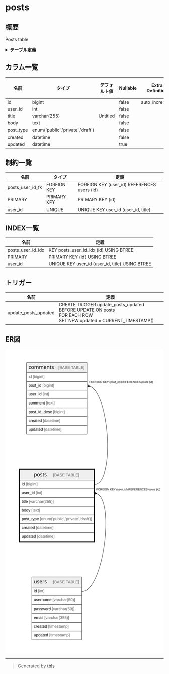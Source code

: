 # posts

## 概要

Posts table

<details>
<summary><strong>テーブル定義</strong></summary>

```sql
CREATE TABLE `posts` (
  `id` bigint NOT NULL AUTO_INCREMENT,
  `user_id` int NOT NULL,
  `title` varchar(255) NOT NULL DEFAULT 'Untitled',
  `body` text NOT NULL,
  `post_type` enum('public','private','draft') NOT NULL COMMENT 'public/private/draft',
  `created` datetime NOT NULL,
  `updated` datetime DEFAULT NULL,
  PRIMARY KEY (`id`),
  UNIQUE KEY `user_id` (`user_id`,`title`),
  KEY `posts_user_id_idx` (`id`) USING BTREE,
  CONSTRAINT `posts_user_id_fk` FOREIGN KEY (`user_id`) REFERENCES `users` (`id`) ON DELETE CASCADE
) ENGINE=InnoDB DEFAULT CHARSET=utf8mb4 COLLATE=utf8mb4_0900_ai_ci COMMENT='Posts table'
```

</details>

## カラム一覧

| 名前        | タイプ                              | デフォルト値       | Nullable | Extra Definition | 子テーブル                   | 親テーブル             | コメント                 |
| --------- | -------------------------------- | ------------ | -------- | ---------------- | ----------------------- | ----------------- | -------------------- |
| id        | bigint                           |              | false    | auto_increment   | [comments](comments.md) |                   |                      |
| user_id   | int                              |              | false    |                  |                         | [users](users.md) |                      |
| title     | varchar(255)                     | Untitled     | false    |                  |                         |                   |                      |
| body      | text                             |              | false    |                  |                         |                   |                      |
| post_type | enum('public','private','draft') |              | false    |                  |                         |                   | public/private/draft |
| created   | datetime                         |              | false    |                  |                         |                   |                      |
| updated   | datetime                         |              | true     |                  |                         |                   |                      |

## 制約一覧

| 名前               | タイプ         | 定義                                          |
| ---------------- | ----------- | ------------------------------------------- |
| posts_user_id_fk | FOREIGN KEY | FOREIGN KEY (user_id) REFERENCES users (id) |
| PRIMARY          | PRIMARY KEY | PRIMARY KEY (id)                            |
| user_id          | UNIQUE      | UNIQUE KEY user_id (user_id, title)         |

## INDEX一覧

| 名前                | 定義                                              |
| ----------------- | ----------------------------------------------- |
| posts_user_id_idx | KEY posts_user_id_idx (id) USING BTREE          |
| PRIMARY           | PRIMARY KEY (id) USING BTREE                    |
| user_id           | UNIQUE KEY user_id (user_id, title) USING BTREE |

## トリガー

| 名前                   | 定義                                                                                                                  |
| -------------------- | ------------------------------------------------------------------------------------------------------------------- |
| update_posts_updated | CREATE TRIGGER update_posts_updated BEFORE UPDATE ON posts<br />FOR EACH ROW<br />SET NEW.updated = CURRENT_TIMESTAMP() |

## ER図

![er](posts.svg)

---

> Generated by [tbls](https://github.com/k1LoW/tbls)
